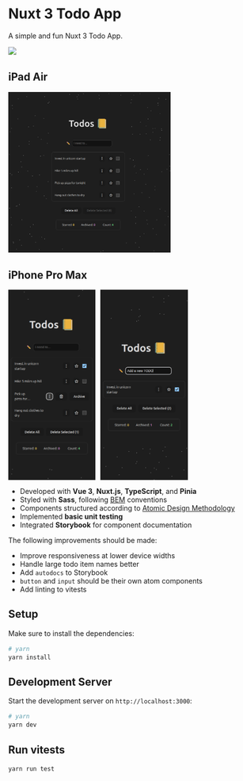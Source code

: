 # Nuxt 3 Todo App

A simple and fun Nuxt 3 Todo App.

<img src="https://github.com/rndware/todos-nuxt/blob/master/media/video-capture.png" />

## iPad Air

<img src="https://github.com/rndware/todos-nuxt/blob/master/media/ipad-air.png" width="65%"/>

## iPhone Pro Max 

<div style="display: flex; gap: 10px;">
  <img src="https://github.com/rndware/todos-nuxt/blob/master/media/iphone-pro-max-1.png" width="35%"/>
  <img src="https://github.com/rndware/todos-nuxt/blob/master/media/iphone-pro-max-2.png" width="35%"/>
</div>

- Developed with **Vue 3**, **Nuxt.js**, **TypeScript**, and **Pinia**  
- Styled with **Sass**, following [BEM](https://getbem.com/) conventions  
- Components structured according to [Atomic Design Methodology](https://atomicdesign.bradfrost.com/chapter-2/)  
- Implemented **basic unit testing**  
- Integrated **Storybook** for component documentation  

The following improvements should be made:

- Improve responsiveness at lower device widths
- Handle large todo item names better
- Add `autodocs` to Storybook
- `button` and `input` should be their own atom components
- Add linting to vitests

## Setup

Make sure to install the dependencies:

```bash
# yarn
yarn install
```

## Development Server

Start the development server on `http://localhost:3000`:

```bash
# yarn
yarn dev
```

## Run vitests

```bash
yarn run test
```

